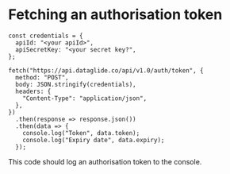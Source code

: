 # Fetching an authorisation token

```
const credentials = {
  apiId: "<your apiId>",
  apiSecretKey: "<your secret key?",
};

fetch("https://api.dataglide.co/api/v1.0/auth/token", {
  method: "POST",
  body: JSON.stringify(credentials),
  headers: {
    "Content-Type": "application/json",
  },
})
  .then(response => response.json())
  .then(data => {
    console.log("Token", data.token);
    console.log("Expiry date", data.expiry);
  });
  ```

  This code should log an authorisation token to the console.